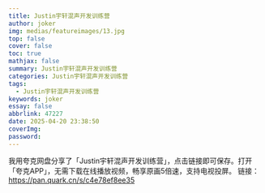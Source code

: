 ```yaml
---
title: Justin宇轩混声开发训练营
author: joker
img: medias/featureimages/13.jpg
top: false
cover: false
toc: true
mathjax: false
summary: Justin宇轩混声开发训练营
categories: Justin宇轩混声开发训练营
tags:
  - Justin宇轩混声开发训练营
keywords: joker
essay: false
abbrlink: 47227
date: 2025-04-20 23:38:50
coverImg:
password:
---
```


我用夸克网盘分享了「Justin宇轩混声开发训练营」，点击链接即可保存。打开「夸克APP」，无需下载在线播放视频，畅享原画5倍速，支持电视投屏。
链接：https://pan.quark.cn/s/c4e78ef8ee35
